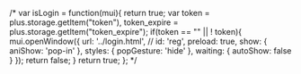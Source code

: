/*
var isLogin = function(mui){
	return true;
	var token = plus.storage.getItem("token"),
		token_expire = plus.storage.getItem("token_expire");
	if(token == "" || ! token){
		mui.openWindow({
			url: '../login.html',
			// id: 'reg',
			preload: true,
			show: {
				aniShow: 'pop-in'
			},
			styles: {
				popGesture: 'hide'
			},
			waiting: {
				autoShow: false
			}
		});
		return false;
	}
	return true;
};
*/

